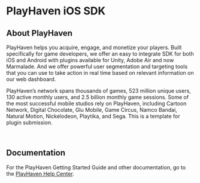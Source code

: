 # PlayHaven iOS SDK


## About PlayHaven

PlayHaven helps you acquire, engage, and monetize your players. Built specifically for game developers, we offer an easy to integrate SDK for both iOS and Android with plugins available for Unity, Adobe Air and now Marmalade. And we offer powerful user segmentation and targeting tools that you can use to take action in real time based on relevant information on our web dashboard.

PlayHaven’s network spans thousands of games, 523 million unique users, 130 active monthly users, and 2.5 billion monthly game sessions. Some of the most successful mobile studios rely on PlayHaven, including Cartoon Network, Digital Chocolate, Glu Mobile, Game Circus, Namco Bandai, Natural Motion, Nickelodeon, Playtika, and Sega. This is a template for plugin submission.

<br>

## Documentation

For the PlayHaven Getting Started Guide and other documentation, go to the [PlayHaven Help Center](http://help.playhaven.com/customer/portal/articles/1134192). 
